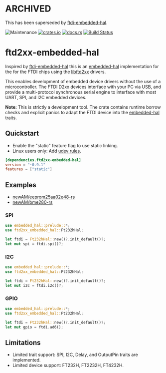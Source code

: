 # ARCHIVED

This has been superseded by [ftdi-embedded-hal](https://github.com/ftdi-rs/ftdi-embedded-hal).

![Maintenance](https://img.shields.io/badge/maintenance-experimental-blue.svg)
[![crates.io](https://img.shields.io/crates/v/ftd2xx-embedded-hal.svg)](https://crates.io/crates/ftd2xx-embedded-hal)
[![docs.rs](https://docs.rs/ftd2xx-embedded-hal/badge.svg)](https://docs.rs/ftd2xx-embedded-hal/)
[![Build Status](https://github.com/newAM/ftd2xx-embedded-hal/workflows/CI/badge.svg)](https://github.com/newAM/ftd2xx-embedded-hal/actions)

# ftd2xx-embedded-hal

Inspired by [ftdi-embedded-hal] this is an [embedded-hal] implementation
for the for the FTDI chips using the [libftd2xx] drivers.

This enables development of embedded device drivers without the use of a
microcontroller.
The FTDI D2xx devices interface with your PC via USB, and provide a
multi-protocol synchronous serial engine to interface with most UART, SPI,
and I2C embedded devices.

**Note:**
This is strictly a development tool.
The crate contains runtime borrow checks and explicit panics to adapt the
FTDI device into the [embedded-hal] traits.

## Quickstart

* Enable the "static" feature flag to use static linking.
* Linux users only: Add [udev rules].

```toml
[dependencies.ftd2xx-embedded-hal]
version = "~0.9.1"
features = ["static"]
```

## Examples

* [newAM/eeprom25aa02e48-rs]
* [newAM/bme280-rs]

### SPI

```rust
use embedded_hal::prelude::*;
use ftd2xx_embedded_hal::Ft232hHal;

let ftdi = Ft232hHal::new()?.init_default()?;
let mut spi = ftdi.spi()?;
```

### I2C

```rust
use embedded_hal::prelude::*;
use ftd2xx_embedded_hal::Ft232hHal;

let ftdi = Ft232hHal::new()?.init_default()?;
let mut i2c = ftdi.i2c()?;
```

### GPIO

```rust
use embedded_hal::prelude::*;
use ftd2xx_embedded_hal::Ft232hHal;

let ftdi = Ft232hHal::new()?.init_default()?;
let mut gpio = ftdi.ad6();
```

## Limitations

* Limited trait support: SPI, I2C, Delay, and OutputPin traits are implemented.
* Limited device support: FT232H, FT2232H, FT4232H.

[embedded-hal]: https://github.com/rust-embedded/embedded-hal
[ftdi-embedded-hal]: https://github.com/geomatsi/ftdi-embedded-hal
[libftd2xx crate]: https://github.com/newAM/libftd2xx-rs/
[libftd2xx]: https://github.com/newAM/libftd2xx-rs
[newAM/eeprom25aa02e48-rs]: https://github.com/newAM/eeprom25aa02e48-rs/blob/main/examples/ftdi.rs
[newAM/bme280-rs]: https://github.com/newAM/bme280-rs/blob/main/examples/ftdi.rs
[udev rules]: https://github.com/newAM/libftd2xx-rs/#udev-rules
[setup executable]: https://www.ftdichip.com/Drivers/CDM/CDM21228_Setup.zip
